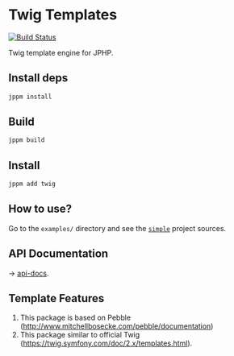 # Twig Templates

[![Build Status](https://travis-ci.org/jphp-group/twig.svg?branch=master)](https://travis-ci.org/jphp-group/twig)

Twig template engine for JPHP.

## Install deps

```bash
jppm install
```

## Build
```bash
jppm build
```


## Install

```bash
jppm add twig
```

## How to use?

Go to the `examples/` directory and see the [`simple`](examples/simple) project sources.

## API Documentation

-> [api-docs](api-docs/).

## Template Features

1. This package is based on Pebble (http://www.mitchellbosecke.com/pebble/documentation) 
2. This package similar to official Twig (https://twig.symfony.com/doc/2.x/templates.html).

